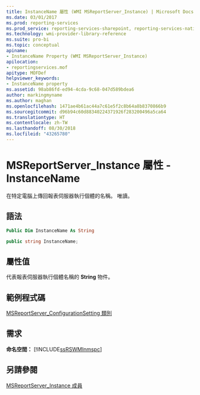 ```yaml
---
title: InstanceName 屬性 (WMI MSReportServer_Instance) | Microsoft Docs
ms.date: 03/01/2017
ms.prod: reporting-services
ms.prod_service: reporting-services-sharepoint, reporting-services-native
ms.technology: wmi-provider-library-reference
ms.suite: pro-bi
ms.topic: conceptual
apiname:
- InstanceName Property (WMI MSReportServer_Instance)
apilocation:
- reportingservices.mof
apitype: MOFDef
helpviewer_keywords:
- InstanceName property
ms.assetid: 98ab86fd-ed94-4cda-9c68-047d589bdea6
author: markingmyname
ms.author: maghan
ms.openlocfilehash: 1471ae4b61ac44a7c61e5f2c8b64a8b8370866b9
ms.sourcegitcommit: d96b94c60d88340224371926f283200496a5ca64
ms.translationtype: HT
ms.contentlocale: zh-TW
ms.lasthandoff: 08/30/2018
ms.locfileid: "43265780"
---
```

# <a name="msreportserverinstance-properties---instancename"></a>MSReportServer_Instance 屬性 - InstanceName
  在特定電腦上傳回報表伺服器執行個體的名稱。 唯讀。  
  
## <a name="syntax"></a>語法  
  
```vb  
Public Dim InstanceName As String  
```  
  
```csharp  
public string InstanceName;  
```  
  
## <a name="property-value"></a>屬性值  
 代表報表伺服器執行個體名稱的 **String** 物件。  
  
## <a name="example-code"></a>範例程式碼  
 [MSReportServer_ConfigurationSetting 類別](../../reporting-services/wmi-provider-library-reference/msreportserver-configurationsetting-class.md)  
  
## <a name="requirements"></a>需求  
 **命名空間：** [!INCLUDE[ssRSWMInmspc](../../includes/ssrswminmspc-md.md)]  
  
## <a name="see-also"></a>另請參閱  
 [MSReportServer_Instance 成員](../../reporting-services/wmi-provider-library-reference/msreportserver-instance-members.md)  
  
  
